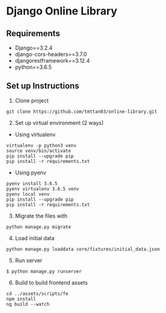 # Django Online Library

## Requirements
- Django==3.2.4
- django-cors-headers==3.7.0
- djangorestframework==3.12.4
- python==3.6.5

## Set up Instructions
1. Clone project
```
git clone https://github.com/tmttan03/online-library.git
```

2. Set up virtual environment (2 ways)
- Using virtualenv
```
virtualenv -p python3 venv
source venv/bin/activate
pip install --upgrade pip
pip install -r requirements.txt
```
- Using pyenv
```
pyenv install 3.6.5
pyenv virtualenv 3.6.5 venv
pyenv local venv
pip install --upgrade pip
pip install -r requirements.txt
```

3. Migrate the files with
```
python manage.py migrate
```

4. Load initial data
```
python manage.py loaddata core/fixtures/initial_data.json
```

5. Run server
```
$ python manage.py runserver
```

6. Build to build frontend assets
```
cd ../assets/scripts/fe
npm install
ng build --watch
```